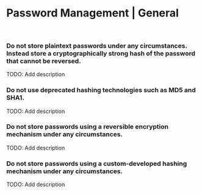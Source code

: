 # Password Management | General
<br>

### Do not store plaintext passwords under any circumstances. Instead store a cryptographically strong hash of the password that cannot be reversed.

TODO: Add description
<br>

### Do not use deprecated hashing technologies such as MD5 and SHA1.

TODO: Add description
<br>


### Do not store passwords using a reversible encryption mechanism under any circumstances.

TODO: Add description
<br>


### Do not store passwords using a custom-developed hashing mechanism under any circumstances.

TODO: Add description
<br>


